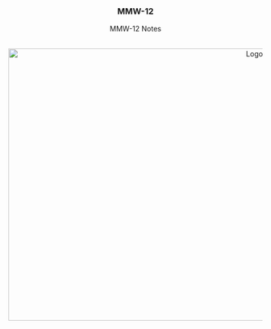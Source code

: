 <h3 align="center">MMW-12</h3>

<p align="center">MMW-12 Notes</p>

<br />
<div align="center">
  <a href="https://github.com/km322/MMW-12">
    <img src="(https://roosevelt.ucsd.edu/_images/mmw%20pic.jpeg)https://roosevelt.ucsd.edu/_images/mmw%20pic.jpeg" alt="Logo" width="960" height="540">
  </a>
